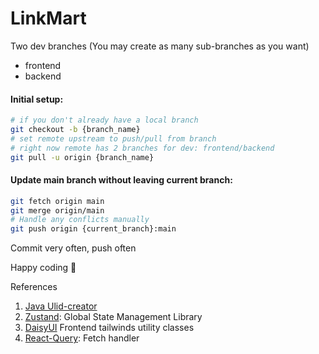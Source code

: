 # LinkMart

Two dev branches (You may create as many sub-branches as you want)

- frontend
- backend

#### Initial setup:

```bash
# if you don't already have a local branch
git checkout -b {branch_name}
# set remote upstream to push/pull from branch
# right now remote has 2 branches for dev: frontend/backend
git pull -u origin {branch_name}
```

#### Update main branch without leaving current branch:

```bash
git fetch origin main
git merge origin/main
# Handle any conflicts manually
git push origin {current_branch}:main
```

Commit very often, push often

Happy coding 🥰

References

1. [Java Ulid-creator](https://github.com/f4b6a3/ulid-creator)
2. [Zustand](https://github.com/pmndrs/zustand): Global State Management Library
3. [DaisyUI](https://daisyui.com/) Frontend tailwinds utility classes
4. [React-Query](https://tanstack.com/query/v4/docs/react/quick-start): Fetch handler
